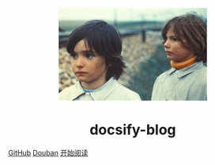 <p align="center"> 
    <img src="https://raw.githubusercontent.com/GokuDU/docsify-blog/master/images/fcyl.jpg"
    width="300" height="188" />
</p>
<h1 align="center">docsify-blog</h1>

[GitHub](https://github.com/GokuDU)
[Douban](https://www.douban.com/people/148032838/)
[开始阅读](#我的个人学习笔记)